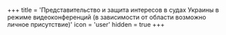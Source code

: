 +++
title = 'Представительство и защита интересов в судах Украины в режиме видеоконференций (в зависимости от области возможно личное присутствие)'
icon = 'user'
hidden = true
+++